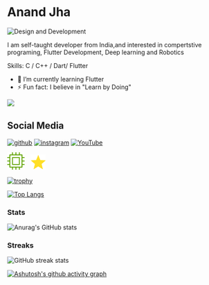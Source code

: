 # Anand Jha
![Design and Development](https://github.com/adriantwarog/adriantwarog/blob/master/freeCodeCamp.jpg)

I am self-taught developer from India,and interested in compertstive programing, Flutter Development, Deep learning and Robotics 

Skills: C / C++ / Dart/ Flutter

- 🌱 I’m currently learning Flutter  
- ⚡ Fun fact: I believe in "Learn by Doing" 

![](https://komarev.com/ghpvc/?username=codewithann)
## Social Media
[<img src='https://cdn.jsdelivr.net/npm/simple-icons@3.0.1/icons/github.svg' alt='github' height='40'>](https://github.com/codewithann)  [<img src='https://cdn.jsdelivr.net/npm/simple-icons@3.0.1/icons/instagram.svg' alt='instagram' height='40'>](https://www.instagram.com/anandjha.dev/)  [<img src='https://cdn.jsdelivr.net/npm/simple-icons@3.0.1/icons/youtube.svg' alt='YouTube' height='40'>](https://www.youtube.com/channel/codenbeer)  

<a href='https://docs.github.com/en/developers'><img src='https://raw.githubusercontent.com/acervenky/animated-github-badges/master/assets/devbadge.gif' width='40' height='40'></a> <a href='https://stars.github.com/'><img src='https://raw.githubusercontent.com/acervenky/animated-github-badges/master/assets/starbadge.gif' width='35' height='35'></a> 

[![trophy](https://github-profile-trophy.vercel.app/?username=codewithann)](https://github.com/ryo-ma/github-profile-trophy)

[![Top Langs](https://github-readme-stats.vercel.app/api/top-langs/?username=CodewithAnn)](https://github.com/anuraghazra/github-readme-stats)

### Stats
![Anurag's GitHub stats](https://github-readme-stats.vercel.app/api?username=CodewithAnn&show_icons=true&theme=tokyonight)


### Streaks
![GitHub streak stats](https://streak-stats.demolab.com/?user=codewithann)  

[![Ashutosh's github activity graph](https://github-readme-activity-graph.vercel.app/graph?username=CodewithAnn&theme=vue)](https://github.com/CodewithAnn/github-readme-activity-graph)
